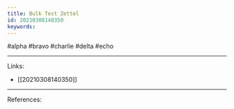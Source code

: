 ```yaml
---
title: Bulk Test Zettel
id: 20210308140350
keywords:
---
```

#alpha #bravo #charlie #delta #echo

---
Links:

- [[20210308140350]]

---
References:

